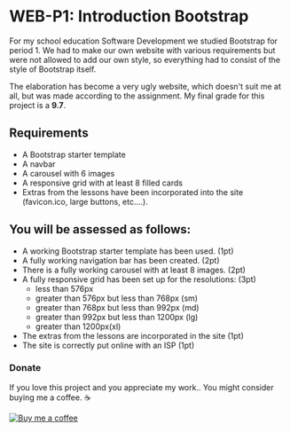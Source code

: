 # WEB-P1: Introduction Bootstrap
For my school education Software Development we studied Bootstrap for period 1. We had to make our own website with various requirements but were not allowed to add our own style, so everything had to consist of the style of Bootstrap itself.

The elaboration has become a very ugly website, which doesn't suit me at all, but was made according to the assignment. My final grade for this project is a **9.7**.

## Requirements
- A Bootstrap starter template
- A navbar
- A carousel with 6 images
- A responsive grid with at least 8 filled cards
- Extras from the lessons have been incorporated into the site (favicon.ico, large buttons, etc....).

## You will be assessed as follows:
- A working Bootstrap starter template has been used. (1pt)
- A fully working navigation bar has been created. (2pt)
- There is a fully working carousel with at least 8 images. (2pt)
- A fully responsive grid has been set up for the resolutions: (3pt)
  - less than 576px 
  - greater than 576px but less than 768px (sm)
  - greater than 768px but less than 992px (md)
  - greater than 992px but less than 1200px (lg)
  - greater than 1200px(xl)	
- The extras from the lessons are incorporated in the site (1pt)
- The site is correctly put online with an ISP (1pt)

### Donate
If you love this project and you appreciate my work.. You might consider buying me a coffee. ☕️

[![Buy me a coffee](https://camo.githubusercontent.com/031fc5a134cdca5ae3460822aba371e63f794233/68747470733a2f2f7777772e6275796d6561636f666665652e636f6d2f6173736574732f696d672f637573746f6d5f696d616765732f6f72616e67655f696d672e706e67)](https://www.buymeacoffee.com/MitchelJansen)
